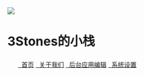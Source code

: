 <head>
	<link
          rel="stylesheet"
          href="https://cdn.jsdelivr.net/npm/@fortawesome/fontawesome-free/css/all.min.css"
        />
	<link rel="stylesheet" href="style.css">
</head>
<body>
	<div class="box">
		<img class="box-img" src="https://ae01.alicdn.com/kf/H02ccd30fbc6f42b8b06a4be90edc5effr.png"/>
		<h1>3Stones的小栈</h1>
		<h5></h5>
		<ul>
			<a class="blog.3stones.tk" href="#"><i class="fa fa-home fa-fw" aria-hidden="true"></i>&nbsp; 首页</a>
			<a class="list-group-item" href="#"><i class="fa fa-book fa-fw" aria-hidden="true"></i>&nbsp; 关于我们</a>
			<a class="list-group-item" href="#"><i class="fa fa-pencil fa-fw" aria-hidden="true"></i>&nbsp; 后台应用编辑</a>
			<a class="list-group-item" href="#"><i class="fa fa-cog fa-fw" aria-hidden="true"></i>&nbsp; 系统设置</a>
		</ul>
	</div>
</body>
